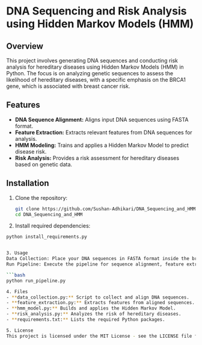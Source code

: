 # DNA Sequencing and Risk Analysis using Hidden Markov Models (HMM)

## Overview

This project involves generating DNA sequences and conducting risk analysis for hereditary diseases using Hidden Markov Models (HMM) in Python. The focus is on analyzing genetic sequences to assess the likelihood of hereditary diseases, with a specific emphasis on the BRCA1 gene, which is associated with breast cancer risk.

## Features

- **DNA Sequence Alignment:** Aligns input DNA sequences using FASTA format.
- **Feature Extraction:** Extracts relevant features from DNA sequences for analysis.
- **HMM Modeling:** Trains and applies a Hidden Markov Model to predict disease risk.
- **Risk Analysis:** Provides a risk assessment for hereditary diseases based on genetic data.

## Installation

1. Clone the repository:
   ```bash
   git clone https://github.com/Sushan-Adhikari/DNA_Sequencing_and_HMM.git
   cd DNA_Sequencing_and_HMM


2. Install required dependencies:
```bash
python install_requirements.py


3. Usage
Data Collection: Place your DNA sequences in FASTA format inside the brca1_sequences.fasta file.
Run Pipeline: Execute the pipeline for sequence alignment, feature extraction, and risk analysis:

```bash
python run_pipeline.py

4. Files
- **data_collection.py:** Script to collect and align DNA sequences.
- **feature_extraction.py:** Extracts features from aligned sequences.
- **hmm_model.py:** Builds and applies the Hidden Markov Model.
- **risk_analysis.py:** Analyzes the risk of hereditary diseases.
- **requirements.txt:** Lists the required Python packages.

5. License
This project is licensed under the MIT License - see the LICENSE file for details.